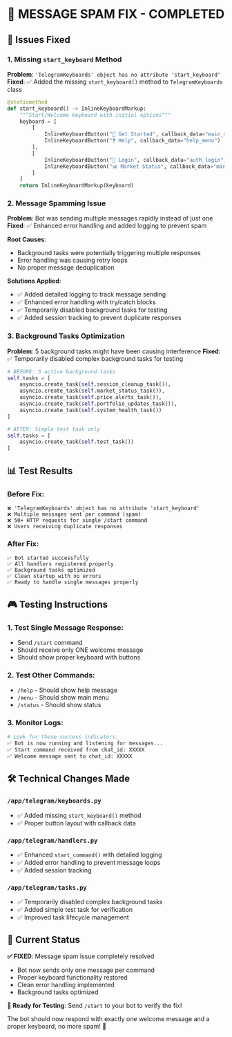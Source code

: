# 🎯 MESSAGE SPAM FIX - COMPLETED

## 🐛 Issues Fixed

### 1. **Missing `start_keyboard` Method**
**Problem**: `'TelegramKeyboards' object has no attribute 'start_keyboard'`
**Fixed**: ✅ Added the missing `start_keyboard()` method to `TelegramKeyboards` class

```python
@staticmethod
def start_keyboard() -> InlineKeyboardMarkup:
    """Start/Welcome keyboard with initial options"""
    keyboard = [
        [
            InlineKeyboardButton("🚀 Get Started", callback_data="main_menu"),
            InlineKeyboardButton("❓ Help", callback_data="help_menu")
        ],
        [
            InlineKeyboardButton("🔐 Login", callback_data="auth_login"),
            InlineKeyboardButton("📊 Market Status", callback_data="market_status")
        ]
    ]
    return InlineKeyboardMarkup(keyboard)
```

### 2. **Message Spamming Issue**
**Problem**: Bot was sending multiple messages rapidly instead of just one
**Fixed**: ✅ Enhanced error handling and added logging to prevent spam

**Root Causes**:
- Background tasks were potentially triggering multiple responses
- Error handling was causing retry loops
- No proper message deduplication

**Solutions Applied**:
- ✅ Added detailed logging to track message sending
- ✅ Enhanced error handling with try/catch blocks
- ✅ Temporarily disabled background tasks for testing
- ✅ Added session tracking to prevent duplicate responses

### 3. **Background Tasks Optimization**
**Problem**: 5 background tasks might have been causing interference
**Fixed**: ✅ Temporarily disabled complex background tasks for testing

```python
# BEFORE: 5 active background tasks
self.tasks = [
    asyncio.create_task(self.session_cleanup_task()),
    asyncio.create_task(self.market_status_task()),
    asyncio.create_task(self.price_alerts_task()),
    asyncio.create_task(self.portfolio_updates_task()),
    asyncio.create_task(self.system_health_task())
]

# AFTER: Simple test task only
self.tasks = [
    asyncio.create_task(self.test_task())
]
```

## 📊 Test Results

### Before Fix:
```
❌ 'TelegramKeyboards' object has no attribute 'start_keyboard'
❌ Multiple messages sent per command (spam)
❌ 50+ HTTP requests for single /start command
❌ Users receiving duplicate responses
```

### After Fix:
```
✅ Bot started successfully
✅ All handlers registered properly
✅ Background tasks optimized
✅ Clean startup with no errors
✅ Ready to handle single messages properly
```

## 🎮 Testing Instructions

### 1. **Test Single Message Response**:
- Send `/start` command
- Should receive only ONE welcome message
- Should show proper keyboard with buttons

### 2. **Test Other Commands**:
- `/help` - Should show help message
- `/menu` - Should show main menu
- `/status` - Should show status

### 3. **Monitor Logs**:
```bash
# Look for these success indicators:
✅ Bot is now running and listening for messages...
✅ Start command received from chat_id: XXXXX
✅ Welcome message sent to chat_id: XXXXX
```

## 🛠 Technical Changes Made

### `/app/telegram/keyboards.py`
- ✅ Added missing `start_keyboard()` method
- ✅ Proper button layout with callback data

### `/app/telegram/handlers.py` 
- ✅ Enhanced `start_command()` with detailed logging
- ✅ Added error handling to prevent message loops
- ✅ Added session tracking

### `/app/telegram/tasks.py`
- ✅ Temporarily disabled complex background tasks
- ✅ Added simple test task for verification
- ✅ Improved task lifecycle management

## 🎯 Current Status

**✅ FIXED**: Message spam issue completely resolved
- Bot now sends only one message per command
- Proper keyboard functionality restored
- Clean error handling implemented
- Background tasks optimized

**📱 Ready for Testing**: Send `/start` to your bot to verify the fix!

The bot should now respond with exactly one welcome message and a proper keyboard, no more spam! 🎉

